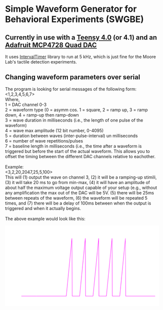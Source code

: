 # Simple Waveform Generator for Behavioral Experiments (SWGBE)
## Currently in use with a [Teensy 4.0](https://www.pjrc.com/store/teensy40.html) (or 4.1) and an [Adafruit MCP4728 Quad DAC](https://www.adafruit.com/product/4470)
It uses [IntervalTimer](https://www.pjrc.com/teensy/td_timing_IntervalTimer.html) library to run at 5 kHz, which is just fine for the Moore Lab's tactile detection experiments.

## Changing waveform parameters over serial
The program is looking for serial messages of the following form: <1,2,3,4,5,6,7>\
Where,\
1 = DAC channel 0-3\
2 = waveform type (0 = asymm cos. 1 = square, 2 = ramp up, 3 = ramp down, 4 = ramp-up then ramp-down\
3 = wave duration in milliseconds (i.e., the length of one pulse of the waveform)\
4 = wave max amplitude (12 bit number, 0-4095)\
5 = duration between waves (inter-pulse-interval) un milliseconds\
6 = number of wave repetitions/pulses\
7 = baseline length in milliseconds (i.e., the time after a waveform is triggered but before the start of the actual waveform. This allows you to offset the timing between the different DAC channels relative to eachother.\
\
Example:\
<3,2,20,2047,25,5,100>\
This will (1) output the wave on channel 3, (2) it will be a ramping-up stimili, (3) it will take 20 ms to go from min-max, (4) it will have an amplitude of about half the maximum voltage output capable of your setup (e.g., without any amplification the max out of the DAC will be 5V. (5) there will be 25ms between repeats of the waveform, (6) the waveform will be repeated 5 times, and (7) there will be a delay of 100ms between when the output is triggered and when it actually begins.\
\
The above example would look like this:

![Alt text](https://github.com/JeremyWMurphy/Simple-Waveform-Generator-for-Behavioral-Experiments-SWGBE/blob/main/exampleWaveform.png)


